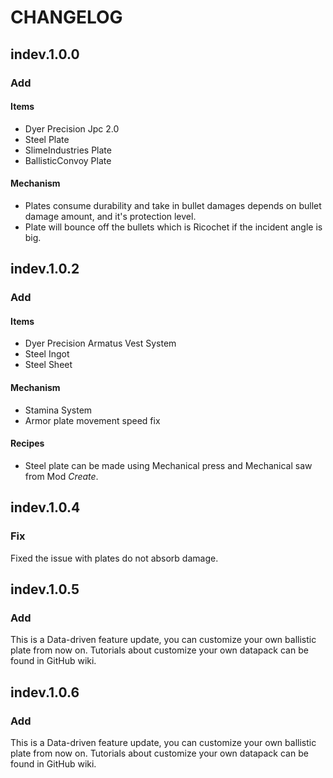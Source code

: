 # CHANGELOG
 
## indev.1.0.0
 
### Add
 
#### Items
 
- Dyer Precision Jpc 2.0
- Steel Plate
- SlimeIndustries Plate
- BallisticConvoy Plate
#### Mechanism
 
- Plates consume durability and take in bullet damages depends on bullet damage amount, and it's protection level.
- Plate will bounce off the bullets which is Ricochet if the incident angle is big.
## indev.1.0.2
 
### Add
 
#### Items
 
- Dyer Precision  Armatus Vest System
- Steel Ingot
- Steel Sheet
#### Mechanism
 
- Stamina System
- Armor plate movement speed fix
#### Recipes
- Steel plate can be made using Mechanical press and Mechanical saw from Mod *Create*.

## indev.1.0.4
### Fix
Fixed the issue with plates do not absorb damage.

## indev.1.0.5
### Add
This is a Data-driven feature update, you can customize your own ballistic plate from now on.
Tutorials about customize your own datapack can be found in GitHub wiki.

## indev.1.0.6
### Add
This is a Data-driven feature update, you can customize your own ballistic plate from now on.
Tutorials about customize your own datapack can be found in GitHub wiki.